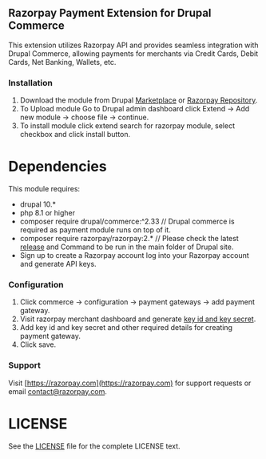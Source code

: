 ## Razorpay Payment Extension for Drupal Commerce

This extension utilizes Razorpay API and provides seamless integration with Drupal Commerce, allowing payments for merchants via Credit Cards, Debit Cards, Net Banking, Wallets, etc.

### Installation

1. Download the module from Drupal [Marketplace](https://www.drupal.org/project/drupal_commerce_razorpay) or [Razorpay Repository](https://github.com/razorpay/drupal_commerce_razorpay/releases).
2. To Upload module Go to Drupal admin dashboard click Extend -> Add new module -> choose file -> continue.
3. To install module click extend search for razorpay module, select checkbox and click install button.

Dependencies
============
This module requires:

* drupal 10.*
* php 8.1 or higher
* composer require drupal/commerce:^2.33 // Drupal commerce is required as payment module runs on top of it.
* composer require razorpay/razorpay:2.* // Please check the latest [release](https://github.com/razorpay/razorpay-php) and  Command to be run in the main folder of Drupal site.
* Sign up to create a Razorpay account log into your Razorpay account and generate API keys.

### Configuration
 
1. Click commerce -> configuration -> payment gateways -> add payment gateway.
2. Visit razorpay merchant dashboard and generate [key id and key secret](https://dashboard.razorpay.com/app/website-app-settings/api-keys).
3. Add key id and key secret and other required details for creating payment gateway.
4. Click save.
    
### Support

Visit [https://razorpay.com](https://razorpay.com) for support requests or email contact@razorpay.com.

LICENSE
=======
See the [LICENSE](https://github.com/razorpay/payment_button_drupal_plugin/tree/master/LICENSE.txt) file for the complete LICENSE text.
